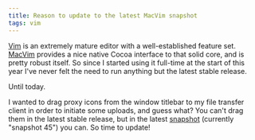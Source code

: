 ```yaml
---
title: Reason to update to the latest MacVim snapshot
tags: vim
---
```


[Vim](/wiki/Vim) is an extremely mature editor with a well-established feature set. [MacVim](/wiki/MacVim) provides a nice native Cocoa interface to that solid core, and is pretty robust itself. So since I started using it full-time at the start of this year I've never felt the need to run anything but the latest stable release.

Until today.

I wanted to drag proxy icons from the window titlebar to my file transfer client in order to initiate some uploads, and guess what? You can't drag them in the latest stable release, but in the latest [snapshot](http://code.google.com/p/macvim/wiki/Snapshot) (currently "snapshot 45") you can. So time to update!

